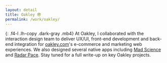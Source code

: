 ```yaml
---
layout: detail
title: Oakley 😎
permalink: /work/oakley/
---
```


{: .f4-l .lh-copy .dark-gray .mb4}
At Oakley, I collaborated with the interaction design team to deliver UX/UI, front-end development and back-end integration for [oakley.com](http://oakley.com)'s e-commerce and marketing web experiences. We also designed several native apps including [Mad Science](https://itunes.apple.com/us/app/mad-science/id981695340) and [Radar Pace](https://itunes.apple.com/us/app/radar-pace/id1108147139). Stay tuned for a full write-up on key Oakley projects.
